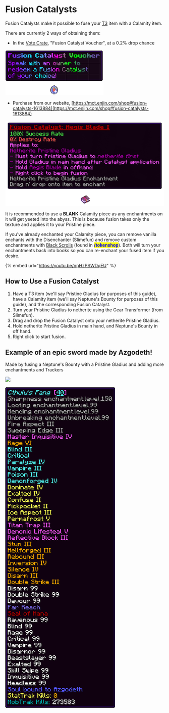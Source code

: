 # Fusion Catalysts

Fusion Catalysts make it possible to fuse your [T3](../../../tantrum-gear-progression/tier-3-pristine/) item with a Calamity item.

There are currently 2 ways of obtaining them:

* In the [Vote Crate](../../../economy/crates/vote-crate/), "Fusion Catalyst Voucher", at a 0.2% drop chance

![](<../../../.gitbook/assets/fusion catalyst voucher.png>)

* Purchase from our website, [https://mct.enjin.com/shop#fusion-catalysts-1613884](https://mct.enjin.com/shop#fusion-catalysts-1613884)

![](<../../../.gitbook/assets/fusion catalyst (1).gif>)

It is recommended to use a **BLANK** Calamity piece as any enchantments on it will get yeeted into the abyss. This is because fusion takes only the texture and applies it to your Pristine piece.&#x20;

If you've already enchanted your Calamity piece, you can remove vanilla enchants with the Disenchanter (Slimefun) and remove custom enchantments with [Black Scrolls](../../../economy/tokens-and-token-shop/ae-items.md) (found in <mark style="color:blue;">**/tokenshop**</mark>). Both will turn your enchantments back into books so you can re-enchant your fused item if you desire.

{% embed url="https://youtu.be/npHzPSWDqEU" %}

## How to Use a Fusion Catalyst

1. Have a T3 item (we'll say Pristine Gladius for purposes of this guide), have a Calamity item (we'll say Neptune's Bounty for purposes of this guide), and the corresponding Fusion Catalyst.
2. Turn your Pristine Gladius to netherite using the Gear Transformer (from Slimefun).
3. Drag and drop the Fusion Catalyst onto your netherite Pristine Gladius.
4. Hold netherite Pristine Gladius in main hand, and Neptune's Bounty in off hand.
5. Right click to start fusion.

## Example of an epic sword made by Azgodeth!

Made by fusing a Neptune's Bounty with a Pristine Gladius and adding more enchantments and Trackers

![](../../../.gitbook/assets/neptunes\_bounty.png)

![](<../../../.gitbook/assets/azgos sword (1) (1) (1).png>)
